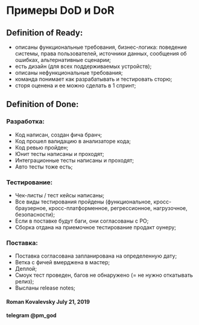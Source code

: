 # Примеры DoD и DoR


## Definition of Ready:
 - описаны функциональные требования, бизнес-логика: поведение системы, права пользователей, источники данных, сообщения об ошибках, альтернативные сценарии;
 - есть дизайн (для всех поддерживаемых устройств);
 - описаны нефункциональные требования;
 - команда понимает как разрабатывать и тестировать сторю;
 - сторя оценена и ее можно сделать в 1 спринт;


## Definition of Done:


### Разработка:

 - Код написан, создан фича бранч;
 - Код прошел валидацию в анализаторе кода;
 - Код ревью пройден;
 - Юнит тесты написаны и проходят;
 - Интеграционные тесты написаны и проходят;
 - Авто тесты тоже есть;


### Тестирование:

 - Чек-листы / тест кейсы написаны;
 - Все виды тестирования пройдены (функциональное, кросс-браузерное, кросс-платформенное, регрессионное, нагрузочное, безопасности);
 - Если в поставке будут баги, они согласованы с PO;
 - Сборка отдана на приемочное тестирование продакт оунеру;


### Поставка:

 - Поставка согласована запланирована на определенную дату;
 - Ветка с фичей вмерджена в мастер;
 - Деплой;
 - Смоук тест проведен, багов не обнаружено (= не нужно откатывать релиз);
 - Высланы release notes;



#### Roman Kovalevsky July 21, 2019
#### telegram @pm_god
